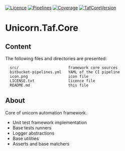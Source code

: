 [![Licence](https://img.shields.io/static/v1?label=license&message=Apache-2.0&color=white&style=plastic)](https://www.apache.org/licenses/LICENSE-2.0)
[![Pipelines](https://img.shields.io/bitbucket/pipelines/dobriyanchik/unicorntaf/master?style=plastic)](https://bitbucket.org/dobriyanchik/unicorntaf/pipelines)
[![Coverage](https://img.shields.io/static/v1?label=coverage&message=73%&color=green&style=plastic)](https://bitbucket.org/dobriyanchik/unicorntaf/src/master/)
[![TafCoreVersion](https://img.shields.io/static/v1?label=Nuget&message=3.1.0&color=blue&style=plastic)](https://www.nuget.org/packages/Unicorn.Taf.Core/)

Unicorn.Taf.Core
=================================

Content
-------

The following files and directories are presented:

	  src/             			framework core sources
	  bitbucket-pipelines.yml	YAML of the CI pipeline
	  icon.png					icon file
	  LICENSE.txt	   			licence file
	  README.md        			this file


About
----------------
Core of unicorn automation framework.

* Unit test framework implementation
* Base tests runners
* Logger abstractions
* Base utilities
* Asserts and base matchers